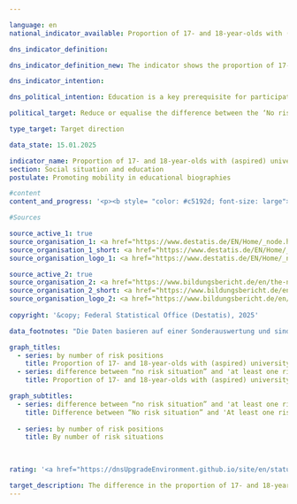 ```yaml
---

language: en        
national_indicator_available: Proportion of 17- and 18-year-olds with (aspired) university entrance qualification        

dns_indicator_definition:         

dns_indicator_definition_new: The indicator shows the proportion of 17- and 18-year-olds who attend a grammar school or a vocational school leading to a higher education entrance qualification or who have already achieved a higher education entrance qualification, out of all 17- and 18-year-olds. It shows the difference between the corresponding proportions of 17- and 18-year-olds with ‘No risk situation’ and 17- and 18-year-olds with ‘At least one risk situation’. The three risk situations are the social risk situation, the risk situation of formally low-qualified parents and the financial risk situation.        

dns_indicator_intention:         

dns_political_intention: Education is a key prerequisite for participation, prosperity and economic and social development. A reduced influence of social background on the educational path of children and young people is an indicator of equal opportunities in the education system.        

political_target: Reduce or equalise the difference between the ‘No risk situation’ and ‘At least one risk situation’ groups        

type_target: Target direction        

data_state: 15.01.2025        

indicator_name: Proportion of 17- and 18-year-olds with (aspired) university entrance qualification        
section: Social situation and education        
postulate: Promoting mobility in educational biographies        

#content         
content_and_progress: '<p><b style= "color: #c5192d; font-size: large">4.3.b Proportion of 17- and 18-year-olds with (aspired) university entrance qualification</b><br><br><b>Content and Methodology</b><br><br>This indicator measures the proportion of 17- and 18-year-olds who have or are pursuing higher education entrance qualifications. The latter includes 17- and 18-year-olds who attend a grammar school (Gymnasium) or vocational school leading to higher education entrance qualifications (Hochschulreife) or a university of applied sciences entrance qualification.<br><br>The indicator distinguishes between 17- and 18-year-olds who, due to their social background, are exposed to a so-called risk situation and those who are not. These risk situations include "social risk" when neither parent is employed; "formally low-skilled parents" when neither parent has completed vocational training or higher education entrance qualifications; and "financial risk" when the household"s net equivalent income is below the poverty line. These risk situations are often interdependent and therefore often occur together. Therefore, many young people are exposed to several risk situations simultaneously. 4% of those under 18&nbsp;were exposed to all three risk situations simultaneously, while 30.9% were affected by at least one of the three.<br><br>The data is based on the Federal Statistical Office"s microcensus, an annual sample survey covering 1% of the German population. Due to a comprehensive redesign of the microcensus in 2020, the data collected from this year onwards are only partially comparable with those of previous years. The results for 2023&nbsp;are based on preliminary data from the initial results of the microcensus.<br><br><b>Development and Methodological Limitations</b><br><br>In 2023, 58.6% of 17- and 18-year-olds were seeking or already had a university entrance qualification. Among 17- and 18-year-olds with one or more risk situations, this proportion was significantly lower at 43.7%. Among 17- and 18-year-olds without a risk situation, the proportion was 65.0%.<br><br>In addition to Gymnasium (grammar school) and vocational schools, higher education entrance qualifications can also be obtained at other types of schools, such as community schools. However, since these types of schools predominantly lead to a Realschule (Real- or Hauptschule) qualification, 17- and 18-year-olds who are pursuing higher education entrance qualifications at, for example, a community school are not included. In this respect, the indicator underestimates the actual situation.<br><br>In addition to 17- and 18-year-olds who already have a higher education entrance qualification, the indicator only includes those 17- and 18-year-olds who attend a school type primarily aimed at obtaining such a qualification. The actual graduation rates, which are sometimes significantly lower, are not included in the indicator. Therefore, the number of university entrance qualifications sought in the indicator does not correspond to the number of university entrance qualifications actually acquired later. The fact that the university entrance qualifications actually acquired are not taken into account is primarily for methodological reasons: Many students only obtain the higher education entrance qualification after the age of 18. However, only about 84% of 19-year-olds live with at least one parent in the same household, meaning that no information is available for determining the risk status of the remaining 16%.<br><br>A further limitation of the indicator"s validity is that approximately 15% of 17-year-olds and 7% of 18-year-olds are still attending lower secondary education (grades up to 9/10). In such cases, it is sometimes not clear whether these young adults are pursuing an educational program aimed at obtaining a higher education entrance qualification or not.<br><br>In 2023, the difference between the proportions of 17- and 18-year-olds with and without a risk status who are seeking or already hold a higher education entrance qualification was 21.3&nbsp;percentage points. There is no clear trend in recent years, and therefore an estimate of the target"s attainability is not possible.</p>'                

#Sources        

source_active_1: true
source_organisation_1: <a href="https://www.destatis.de/EN/Home/_node.html" target="_blank">Federal Statistical Office</a>
source_organisation_1_short: <a href="https://www.destatis.de/EN/Home/_node.html" target="_blank">Federal Statistical Office</a>
source_organisation_logo_1: <a href="https://www.destatis.de/EN/Home/_node.html" target="_blank"><img src="https://dnsTestEnvironment.github.io/dns-indicators/public/OrgImgEn/destatis.png" alt="Federal Statistical Office" title=" Click here to visit the homepage of the organizationFederal Statistical Office" style="height:60px; width:148px; border:transparent"/></a>

source_active_2: true
source_organisation_2: <a href="https://www.bildungsbericht.de/en/the-national-report-on-education/education-in-germany?set_language=en" target="_blank" onclick="return confirm_alert('the National Education Report', 'En')">National Education Report</a>
source_organisation_2_short: <a href="https://www.bildungsbericht.de/en/the-national-report-on-education/education-in-germany?set_language=en" target="_blank" onclick="return confirm_alert('the National Education Report', 'En')">National Education Report</a>
source_organisation_logo_2: <a href="https://www.bildungsbericht.de/en/the-national-report-on-education/education-in-germany?set_language=en" target="_blank" onclick="return confirm_alert('the National Education Report', 'En')"><img src="https://dnsTestEnvironment.github.io/dns-indicators/public/OrgImgEn/nbb.png" alt="National Education Report" title=" Click here to visit the homepage of the organizationNational Education Report" style="height:60px; width:148px; border:transparent"/></a>
        
copyright: '&copy; Federal Statistical Office (Destatis), 2025'        

data_footnotes: "Die Daten basieren auf einer Sonderauswertung und sind nicht öffentlich zugänglich.<br>• 2023&nbsp;provisional data.<br>• Risk situation: Social risk, risk of formally low-qualified parents and financial risk.<br>&nbsp;&nbsp;- Social risk: Parents are not in employment.<br>&nbsp;&nbsp;- Risk of formally low-skilled parents and financial risk: risk of poverty based on the national equivalent household income."        

graph_titles: 
  - series: by number of risk positions
    title: Proportion of 17- and 18-year-olds with (aspired) university entrance qualification
  - series: difference between “no risk situation” and 'at least one risk situation'
    title: Proportion of 17- and 18-year-olds with (aspired) university entrance qualification        

graph_subtitles: 
  - series: difference between “no risk situation” and 'at least one risk situation'
    title: Difference between “No risk situation” and 'At least one risk situation'
    
  - series: by number of risk positions
    title: By number of risk situations
            

                        
rating: '<a href="https://dnsUpgradeEnvironment.github.io/site/en/status"><img src="https://sdg-indikatoren.de/public/Wettersymbole/Wolke.png" title="In 2023 the average value aimed in the wrong direction or indicates stagnation, but the previous year had shown a turn in the desired direction." alt="Weathersymbol: cloud"/></a>'        

target_description: The difference in the proportion of 17- and 18-year-olds with (aspired) university entrance qualifications between those ‘without a risk situation’ and those with ‘at least one risk situation’ is to be reduced.<br><br><br>Based on the target formulation, the average development over the last six years shows an increase (despite a slight improvement in 2023). Indicator 4.3.b is rated "cloud" for the year 2023.        
---
```


